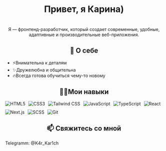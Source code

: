 # <h1 align = "center">Привет, я Карина)<h1/>
<p align = "center">Я — фронтенд-разработчик, который создает современные, удобные, адаптивные и производительные веб-приложения.</p>
<h2 align = "center">🚀 О себе</h2>
<p align = "center">
  <ul>
    <li>⚡Внимательна к деталям</li>
    <li>✨Дружелюбна и общительна</li>
    <li>🔥Всегда готова обучиться чему-то новому</li>
  </ul>
</p>
<h2 align = "center">👩‍💻Мои навыки</h2>
<div style="display: flex; gap: 10px; flex-wrap: wrap;" align = "center">
  <img src="https://img.shields.io/badge/-HTML5-E34F26?logo=html5&logoColor=white&style=flat" alt="HTML5" />
  <img src="https://img.shields.io/badge/-CSS3-1572B6?logo=css3&logoColor=white&style=flat" alt="CSS3" />
  <img src="https://img.shields.io/badge/-Tailwind%20CSS-38B2AC?logo=tailwind-css&logoColor=white&style=flat" alt="Tailwind CSS" />
  <img src="https://img.shields.io/badge/-JavaScript-F7DF1E?logo=javascript&logoColor=black&style=flat" alt="JavaScript" />
  <img src="https://img.shields.io/badge/-TypeScript-3178C6?logo=typescript&logoColor=white&style=flat" alt="TypeScript" />
  <img src="https://img.shields.io/badge/-React-61DAFB?logo=react&logoColor=black&style=flat" alt="React" />
  <img src="https://img.shields.io/badge/-Next.js-000000?logo=next.js&logoColor=white&style=flat" alt="Next.js" />
  <img src="https://img.shields.io/badge/-SCSS-CC6699?logo=sass&logoColor=white&style=flat" alt="SCSS" />
  <img src="https://img.shields.io/badge/-Git-F05032?logo=git&logoColor=white&style=flat" alt="Git" />
</div>
<h2 align = "center">📫 Свяжитесь со мной</h2>
<p>
  Telegramm: @K4r_Kar1ch
</p>
